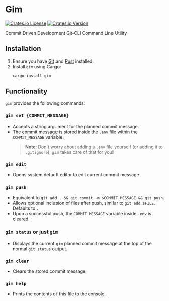 # Gim

[![Crates.io License](https://img.shields.io/crates/l/gim)](https://opensource.org/licenses/MIT)
[![Crates.io Version](https://img.shields.io/crates/v/gim)](https://crates.io/crates/gim)

Commit Driven Development Git-CLI Command Line Utility

## Installation

1. Ensure you have [Git](https://git-scm.com/book/en/v2/Getting-Started-Installing-Git) and [Rust](https://www.rust-lang.org/tools/install) installed.
2. Install `gim` using Cargo:
    ```sh
    cargo install gim
    ```

## Functionality

`gim` provides the following commands:

### `gim set {COMMIT_MESSAGE}`

- Accepts a string argument for the planned commit message.
- The commit message is stored inside the `.env` file within the `COMMIT_MESSAGE` variable.
    > **Note**: Don't worry about adding a `.env` file yourself (or adding it to `.gitignore`), `gim` takes care of that for you!

### `gim edit`

- Opens system default editor to edit current commit message

### `gim push`

- Equivalent to `git add . && git commit -m $COMMIT_MESSAGE && git push`.
- Allows optional inclusion of files after push, similar to `git add $FILE`. Defaults to `.`
- Upon a successful push, the `COMMIT_MESSAGE` variable inside `.env` is cleared.
### `gim status` or just `gim`

- Displays the current `gim` planned commit message at the top of the normal `git status` output.

### `gim clear`

- Clears the stored commit message.

### `gim help`

- Prints the contents of this file to the console.
